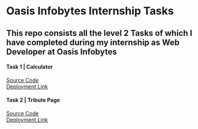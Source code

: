 # Oasis Infobytes Internship Tasks
## This repo consists all the level 2 Tasks of which I have completed during my internship as Web Developer at Oasis Infobytes
#### Task 1 | Calculator
[Source Code](https://github.com/khushi11saxena/Oasis/tree/main/Calculator.1)
<br>
[Deployment Link](https://khushi11saxena.github.io/Calculator/)

#### Task 2 | Tribute Page
[Source Code](https://github.com/khushi11saxena/Oasis/tree/main/tribute%20page)
<br>
[Deployment Link](https://khushi11saxena.github.io/Tribute-Page/)
